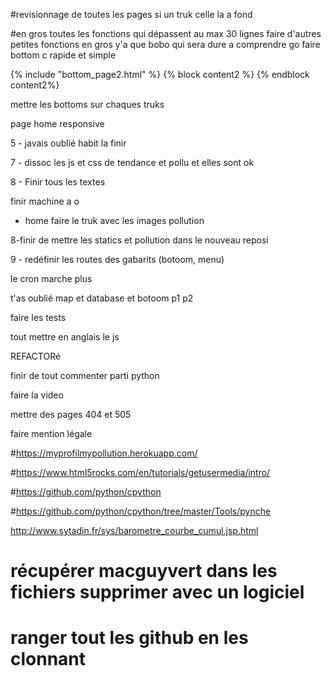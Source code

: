 #revisionnage de toutes les pages si un truk celle la a fond

#en gros toutes les fonctions qui dépassent au max 30 lignes faire d'autres petites fonctions en gros y'a que bobo qui sera dure a comprendre go faire bottom c rapide et simple


<footer>
    <!-- Bottom Section number 2 -->
    <div id='botttom'> 
      {% include "bottom_page2.html" %}
      {% block content2 %}
      {% endblock content2%}
    </div>
</footer>

mettre les bottoms sur chaques truks

page home responsive

5 - javais oublié habit la finir

7 - dissoc les js et css de tendance et pollu et elles sont ok

8 - Finir tous les textes

finir machine a o

-  home faire le truk avec les images pollution

8-finir de mettre les statics et pollution dans le nouveau reposi

9 - redéfinir les routes des gabarits (botoom, menu)

le cron marche plus

t'as oublié map et database et botoom p1 p2

faire les tests

tout mettre en anglais le js

REFACTORé

finir de tout commenter parti python 

faire la video

mettre des pages 404 et 505

faire mention légale






#https://myprofilmypollution.herokuapp.com/

#https://www.html5rocks.com/en/tutorials/getusermedia/intro/

#https://github.com/python/cpython

#https://github.com/python/cpython/tree/master/Tools/pynche

 http://www.sytadin.fr/sys/barometre_courbe_cumul.jsp.html














# récupérer macguyvert dans les fichiers supprimer avec un logiciel 

# ranger tout les github en les clonnant

